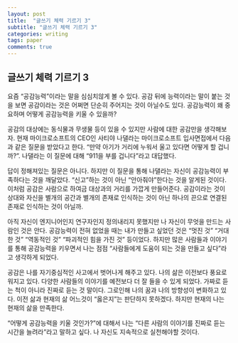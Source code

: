 ```yaml
---
layout: post
title:  "글쓰기 체력 기르기 3"
subtitle: "글쓰기 체력 기르기 3"
categories: writing
tags: paper
comments: true
---
```


## 글쓰기 체력 기르기 3
요즘 “공감능력”이라는 말을 심심치않게 볼 수 있다. 공감 뒤에 능력이라는 말이 붙는 것을 보면 공감이라는 것은 어쩌면 단순히 주어지는 것이 아닐수도 있다. 공감능력이 왜 중요하며 어떻게 공감능력을 키울 수 있을까?

공감의 대상에는 동식물과 무생물 등이 있을 수 있지만 사람에 대한 공감만을 생각해보자. 현재 마이크로소프트의 CEO인 사티야 나댈라는 마이크로소프트 입사면접에서 다음과 같은 질문을 받았다고 한다. “만약 아기가 거리에 누워서 울고 있다면 어떻게 할 겁니까?”. 나댈라는 이 질문에 대해 “911을 부를 겁니다”라고 대답했다.

답이 정해져있는 질문은 아니다. 하지만 이 질문을 통해 나댈라는 자신이 공감능력이 부족하다는 것을 깨달았다. “신고”하는 것이 아닌 “안아줘야”한다는 것을 알게된 것이다. 이처럼 공감은 사람으로 하여금 대상과의 거리를 가깝게 만들어준다. 공감이라는 것이 상대와 자신을 별개의 공간과 별개의 존재로 인식하는 것이 아닌 하나의 끈으로 연결된 존재로 인식하는 것이 아닐까.

아직 자신이 엔지니어인지 연구자인지 정의내리지 못했지만 나 자신이 무엇을 만드는 사람인 것은 안다. 공감능력이 전혀 없었을 때는 내가 만들고 싶었던 것은 “멋진 것” “거대한 것” “역동적인 것” “파괴적인 힘을 가진 것” 등이었다. 하지만 많은 사람들과 이야기를 통해 공감능력을 키우면서 나는 점점 “사람들에게 도움이 되는 것을 만들고 싶다”라고 생각하게 되었다.

공감은 나를 자기중심적인 사고에서 벗어나게 해주고 있다. 나의 삶은 이전보다 풍요로워지고 있다. 다양한 사람들의 이야기를 예전보다 더 잘 들을 수 있게 되었다. 가짜로 듣는 척이 아니라 진짜로 듣는 것 말이다. 그로인해 나의 꿈과 나의 방향성이 변화하고 있다. 이전 삶과 현재의 삶 어느것이 “옳은지”는 판단하지 못하겠다. 하지만 현재의 나는 현재의 삶을 만족한다.

“어떻게 공감능력을 키울 것인가?”에 대해서 나는 “다른 사람의 이야기를 진짜로 듣는 시간을 늘려라”라고 말하고 싶다. 나 자신도 지속적으로 실천해야할 것이다.